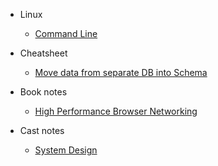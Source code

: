 - Linux

  - [Command Line](docs/linux/command-line.md)

- Cheatsheet

  - [Move data from separate DB into Schema](docs/cheatsheet/db-to-schema-move.md)

- Book notes

  - [High Performance Browser Networking](docs/books/high-perf-browser-networking.md)

- Cast notes

  - [System Design](docs/cast_notes/system_design.md)
